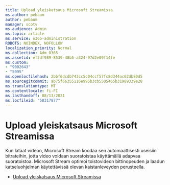 ```yaml
---
title: Upload yleiskatsaus Microsoft Streamissa
ms.author: pebaum
author: pebaum
manager: scotv
ms.audience: Admin
ms.topic: article
ms.service: o365-administration
ROBOTS: NOINDEX, NOFOLLOW
localization_priority: Normal
ms.collection: Adm_O365
ms.assetid: ef2df989-8539-48b5-a324-97d2e09f14fe
ms.custom:
- "9002643"
- "5095"
ms.openlocfilehash: 2bbf6dcdb743cc5c04ccf57fc8d344ac62db80d5
ms.sourcegitcommit: ab75f66355116e995b3cb5505465b31989339e28
ms.translationtype: MT
ms.contentlocale: fi-FI
ms.lasthandoff: 08/13/2021
ms.locfileid: "58317877"
---
```

# <a name="upload-process-overview-in-microsoft-stream"></a>Upload yleiskatsaus Microsoft Streamissa

Kun lataat videon, Microsoft Stream koodaa sen automaattisesti useisiin bitrateihin, jotta video voidaan suoratoistaa käyttämällä adapvaa suoratoistoa. Microsoft Stream optimoi toistovideon bittinopeuden ja laadun katseluohjelman käytettävissä olevan kaistanleveyden perusteella.

- [Upload yleiskatsaus Microsoft Streamissa](https://docs.microsoft.com/stream/upload-process-overview)
